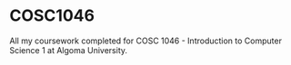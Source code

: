 # COSC1046
All my coursework completed for COSC 1046 - Introduction to Computer Science 1 at Algoma University.
